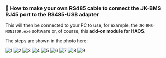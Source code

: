 ### 📌 How to make your own RS485 cable to connect the JK-BMS RJ45 port to the RS485-USB adapter
This will then be connected to your PC to use, for example, 
the `JK-BMS-MONITOR.exe` software or, of course, this **add-on module for HAOS**.

The steps are shown in the photo here:

![1](https://github.com/user-attachments/assets/4deef494-e68d-4e4b-b9f9-89988ddd620f)
![2](https://github.com/user-attachments/assets/1ef70f11-1b90-4373-92a8-8fe70c0d5a28)
![3](https://github.com/user-attachments/assets/412792f7-6b93-4919-aacd-787982dca7d8)
![4](https://github.com/user-attachments/assets/448f51bb-e946-407a-be2e-75710421ac6d)
![5](https://github.com/user-attachments/assets/913d736e-0a04-4496-ad3b-0ca0923845b3)
![6](https://github.com/user-attachments/assets/d829989d-6fa8-40b4-8bc7-d079eafe4b71)
![7](https://github.com/user-attachments/assets/bdbb7a36-3e56-4477-b1e3-61f84a7d4284)
![8](https://github.com/user-attachments/assets/06b7ccb5-650e-48c9-9ecb-aca09db1f1a1)
![9](https://github.com/user-attachments/assets/a0039f92-fce9-420b-8788-7442a35ca6f1)
